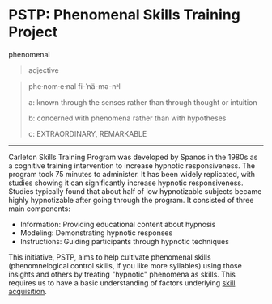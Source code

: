 # PSTP: Phenomenal Skills Training Project

phenomenal

> adjective

> phe·​nom·​e·​nal fi-ˈnä-mə-nᵊl 
>
> a: known through the senses rather than through thought or intuition
>
> b: concerned with phenomena rather than with hypotheses
>
> c: EXTRAORDINARY, REMARKABLE
-----------------------------------


Carleton Skills Training Program was developed by Spanos in the 1980s as a cognitive training intervention to increase hypnotic responsiveness.
The program took 75 minutes to administer.
It has been widely replicated, with studies showing it can significantly increase hypnotic responsiveness. Studies typically found that about half of low hypnotizable subjects became highly hypnotizable after going through the program. It consisted of three main components:

* Information: Providing educational content about hypnosis
* Modeling: Demonstrating hypnotic responses
* Instructions: Guiding participants through hypnotic techniques

This initiative, PSTP, aims to help cultivate phenomenal skills (phenomnelogical control skills, if you like more syllables) using those insights and others by treating "hypnotic" phenomena as skills. This requires us to have a basic understanding of factors underlying [skill acquisition](https://github.com/Wordweaver-EH/PSTP/blob/main/skillaqusitionreview.md).
